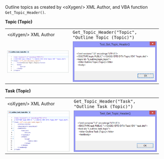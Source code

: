 Outline topics as created by &lt;oXygen/&gt; XML Author, and VBA function ``Get_Topic_Header()``.

**Topic (Topic)**
<table border="0">
  <tr>
    <td>&lt;oXygen/&gt; XML Author</td>
    <td><tt>Get_Topic_Header("Topic", "Outline Topic (Topic)")</tt></td>
  </tr>
  <tr>
    <td><img src="t_outline_topic_topic.png"/></td>
    <td><img src="test_get_topic_header(topic).png"/></td>
  </tr>
</table>

**Task (Topic)**
<table border="0">
  <tr>
    <td>&lt;oXygen/&gt; XML Author</td>
    <td><tt>Get_Topic_Header("Task", "Outline Task (Topic)")</tt></td>
  </tr>
  <tr>
    <td><img src="t_outline_task_topic.png"/></td>
    <td><img src="test_get_topic_header(task).png"/></td>
  </tr>
</table>




